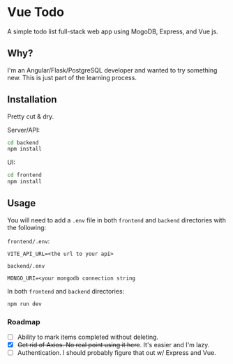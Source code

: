 # Vue Todo

A simple todo list full-stack web app using MogoDB, Express, and Vue js.

## Why?
I'm an Angular/Flask/PostgreSQL developer and wanted to try something new. This is just part of the learning process.

## Installation
Pretty cut & dry. 

Server/API:
```bash
cd backend
npm install
```

UI:
```bash
cd frontend
npm install
```

## Usage
You will need to add a `.env` file in both `frontend` and `backend` directories with the following:

`frontend/.env`:
```
VITE_API_URL=<the url to your api>
```

`backend/.env`
```
MONGO_URI=<your mongodb connection string
```

In both `frontend` and `backend` directories:
```bash
npm run dev
```

### Roadmap
- [ ] Ability to mark items completed without deleting.
- [x] ~~Get rid of Axios. No real point using it here~~. It's easier and I'm lazy.
- [ ] Authentication. I should probably figure that out w/ Express and Vue.